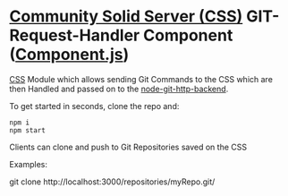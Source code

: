 # [Community Solid Server (CSS)](https://github.com/CommunitySolidServer/CommunitySolidServer) GIT-Request-Handler Component ([Component.js](https://componentjs.com/))

[CSS](https://github.com/CommunitySolidServer/CommunitySolidServer) Module which allows sending Git Commands to the CSS which are then Handled and passed on to the [node-git-http-backend](https://github.com/FUUbi/node-git-http-backend).

To get started in seconds, clone the repo and:
```
npm i
npm start
```


Clients can clone and push to Git Repositories saved on the CSS

Examples:

git clone http://localhost:3000/repositories/myRepo.git/
